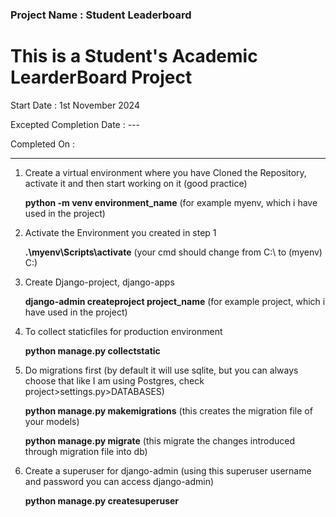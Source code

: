 ### Project Name : Student Leaderboard
# This is a Student's Academic LearderBoard Project



Start Date : 1st November 2024 

Excepted Completion Date : ---

Completed On : 


---------------------------------------------------------------------------------------------------------

1. Create a virtual environment where you have Cloned the Repository, activate it and then start working on it (good practice)
 
   <b>python -m venv environment_name</b> (for example myenv, which i have used in the project)

2. Activate the Environment you created in step 1
 
   <b>.\myenv\Scripts\activate</b> (your cmd should change from C:\ to (myenv) C:\)

3. Create Django-project, django-apps

   <b>django-admin createproject project_name</b> (for example project, which i have used in the project)

4. To collect staticfiles for production environment

   <b>python manage.py collectstatic</b>

5. Do migrations first (by default it will use sqlite, but you can always choose that like I am using Postgres, check project>settings.py>DATABASES)
 
   <b>python manage.py makemigrations</b> (this creates the migration file of your models)
   
   <b>python manage.py migrate</b> (this migrate the changes introduced through migration file into db)

6. Create a superuser for django-admin (using this superuser username and password you can access django-admin)

   <b>python manage.py createsuperuser</b>
